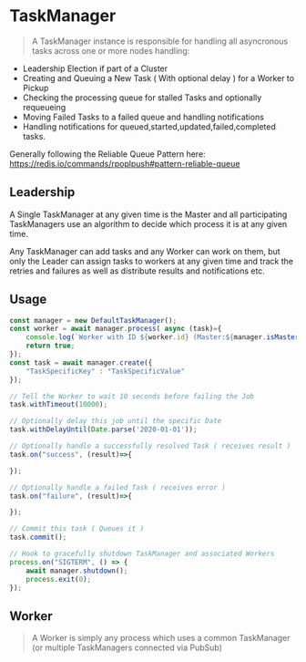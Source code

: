 # TaskManager

> A TaskManager instance is responsible for handling all asyncronous tasks across one or more nodes handling:

- Leadership Election if part of a Cluster
- Creating and Queuing a New Task ( With optional delay ) for a Worker to Pickup
- Checking the processing queue for stalled Tasks and optionally requeueing
- Moving Failed Tasks to a failed queue and handling notifications
- Handling notifications for queued,started,updated,failed,completed tasks.

Generally following the Reliable Queue Pattern here: https://redis.io/commands/rpoplpush#pattern-reliable-queue

## Leadership

A Single TaskManager at any given time is the Master and all participating TaskManagers use an algorithm to decide which process it is at any given time.

Any TaskManager can add tasks and any Worker can work on them, but only the Leader can assign tasks to workers at any given time and track the retries and failures as well as distribute results and notifications etc.

## Usage

```javascript
const manager = new DefaultTaskManager();
const worker = await manager.process( async (task)={
    console.log(`Worker with ID ${worker.id} (Master:${manager.isMaster()}) received Task with ID ${task.id}`);
    return true;
});
const task = await manager.create({
    "TaskSpecificKey" : "TaskSpecificValue"
});

// Tell the Worker to wait 10 seconds before failing the Job
task.withTimeout(10000);

// Optionally delay this job until the specific Date
task.withDelayUntil(Date.parse('2020-01-01'));

// Optionally handle a successfully resolved Task ( receives result )
task.on("success", (result)=>{

});

// Optionally handle a failed Task ( receives error )
task.on("failure", (result)=>{

});

// Commit this task ( Queues it )
task.commit();

// Hook to gracefully shutdown TaskManager and associated Workers
process.on("SIGTERM", () => {
    await manager.shutdown();
    process.exit(0);
});
```

## Worker

> A Worker is simply any process which uses a common TaskManager (or multiple TaskManagers connected via PubSub)
